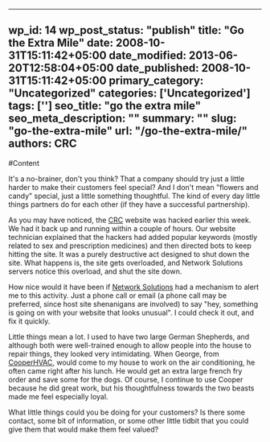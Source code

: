 
---
wp_id: 14
wp_post_status: "publish" 
title: "Go the Extra Mile"
date: 2008-10-31T15:11:42+05:00
date_modified: 2013-06-20T12:58:04+05:00
date_published: 2008-10-31T15:11:42+05:00
primary_category: "Uncategorized"
categories: ['Uncategorized'] 
tags: ['']
seo_title: "go the extra mile"
seo_meta_description: ""
summary: ""
slug: "go-the-extra-mile"
url: "/go-the-extra-mile/"
authors: CRC
---

#Content

It's a no-brainer, don't you think? That a company should try just a little harder to make their customers feel special? And I don't mean "flowers and candy" special, just a little something thoughtful. The kind of every day little things partners do for each other (if they have a successful partnership).

As you may have noticed, the [CRC](http://carsonresearch.com) website was hacked earlier this week. We had it back up and running within a couple of hours. Our website technician explained that the hackers had added popular keywords (mostly related to sex and prescription medicines) and then directed bots to keep hitting the site. It was a purely destructive act designed to shut down the site. What happens is, the site gets overloaded, and Network Solutions servers notice this overload, and shut the site down.

How nice would it have been if [Network Solutions](http://www.networksolutions.com) had a mechanism to alert me to this activity. Just a phone call or email (a phone call may be preferred, since host site shenanigans are involved) to say "hey, something is going on with your website that looks unusual". I could check it out, and fix it quickly.

Little things mean a lot. I used to have two large German Shepherds, and although both were well-trained enough to allow people into the house to repair things, they looked very intimidating. When George, from [CooperHVAC](http://www.cooperhvac.com/), would come to my house to work on the air conditioning, he often came right after his lunch. He would get an extra large french fry order and save some for the dogs. Of course, I continue to use Cooper because he did great work, but his thoughtfulness towards the two beasts made me feel especially loyal.

What little things could you be doing for your customers? Is there some contact, some bit of information, or some other little tidbit that you could give them that would make them feel valued?

